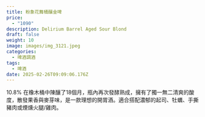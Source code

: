 ```yaml
---
title: 粉象花舞桶釀金啤
price:
  - "1090"
description: Delirium Barrel Aged Sour Blond
draft: false
weight: 10
image: images/img_3121.jpeg
categories:
  - 啤酒調酒
tags:
  - 啤酒
date: 2025-02-26T09:09:06.176Z
---
```

  10.8% 在橡木桶中陳釀了18個月，瓶內再次發酵熟成，擁有了獨一無二清爽的酸度，散發果香與麥芽味，是一款理想的開胃酒。適合搭配濃郁的起司、牡蠣、手撕豬肉或煙燻火腿/雞肉。